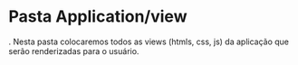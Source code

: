 # Pasta Application/view
.
Nesta pasta colocaremos todos as views (htmls, css, js) da aplicação que serão renderizadas para o usuário.
